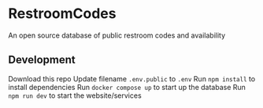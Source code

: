 # RestroomCodes

An open source database of public restroom codes and availability

## Development

Download this repo
Update filename `.env.public` to `.env`
Run `npm install` to install dependencies
Run `docker compose up` to start up the database
Run `npm run dev` to start the website/services
